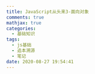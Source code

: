 ```yaml
---
title: JavaScript从头来3-面向对象
comments: true
mathjax: true
categories:
  - 基础知识
tags:
  - js基础
  - 追本溯源
  - 笔记
date: 2020-08-27 19:54:41
---
```

